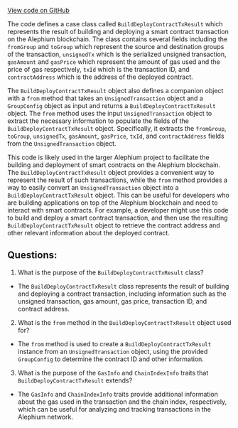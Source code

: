 [View code on GitHub](https://github.com/alephium/alephium/blob/master/api/src/main/scala/org/alephium/api/model/BuildDeployContractTxResult.scala)

The code defines a case class called `BuildDeployContractTxResult` which represents the result of building and deploying a smart contract transaction on the Alephium blockchain. The class contains several fields including the `fromGroup` and `toGroup` which represent the source and destination groups of the transaction, `unsignedTx` which is the serialized unsigned transaction, `gasAmount` and `gasPrice` which represent the amount of gas used and the price of gas respectively, `txId` which is the transaction ID, and `contractAddress` which is the address of the deployed contract.

The `BuildDeployContractTxResult` object also defines a companion object with a `from` method that takes an `UnsignedTransaction` object and a `GroupConfig` object as input and returns a `BuildDeployContractTxResult` object. The `from` method uses the input `UnsignedTransaction` object to extract the necessary information to populate the fields of the `BuildDeployContractTxResult` object. Specifically, it extracts the `fromGroup`, `toGroup`, `unsignedTx`, `gasAmount`, `gasPrice`, `txId`, and `contractAddress` fields from the `UnsignedTransaction` object.

This code is likely used in the larger Alephium project to facilitate the building and deployment of smart contracts on the Alephium blockchain. The `BuildDeployContractTxResult` object provides a convenient way to represent the result of such transactions, while the `from` method provides a way to easily convert an `UnsignedTransaction` object into a `BuildDeployContractTxResult` object. This can be useful for developers who are building applications on top of the Alephium blockchain and need to interact with smart contracts. For example, a developer might use this code to build and deploy a smart contract transaction, and then use the resulting `BuildDeployContractTxResult` object to retrieve the contract address and other relevant information about the deployed contract.
## Questions: 
 1. What is the purpose of the `BuildDeployContractTxResult` class?
- The `BuildDeployContractTxResult` class represents the result of building and deploying a contract transaction, including information such as the unsigned transaction, gas amount, gas price, transaction ID, and contract address.

2. What is the `from` method in the `BuildDeployContractTxResult` object used for?
- The `from` method is used to create a `BuildDeployContractTxResult` instance from an `UnsignedTransaction` object, using the provided `GroupConfig` to determine the contract ID and other information.

3. What is the purpose of the `GasInfo` and `ChainIndexInfo` traits that `BuildDeployContractTxResult` extends?
- The `GasInfo` and `ChainIndexInfo` traits provide additional information about the gas used in the transaction and the chain index, respectively, which can be useful for analyzing and tracking transactions in the Alephium network.